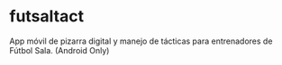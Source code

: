 # futsaltact
App móvil de pizarra digital y manejo de tácticas para entrenadores de Fútbol Sala. (Android Only)
